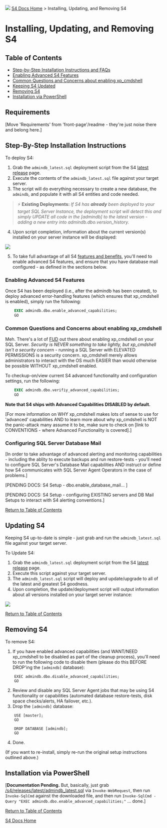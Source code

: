 ﻿![](https://assets.overachiever.net/s4/images/s4_main_logo.png)
[S4 Docs Home](/readme.md) > Installing, Updating, and Removing S4

# Installing, Updating, and Removing S4

## Table of Contents
- [Step-by-Step Installation Instructions and FAQs](#step-by-step-installation-instructions)
- [Enabling Advanced S4 Features](#enabling-advanced-S4-features) 
- [Common Questions and Concerns about enabling xp_cmdshell](#common-questions-and-concerns-about-enabling-xp_cmdshell)
- [Keeping S4 Updated](#updating-S4)
- [Removing S4](#removing-S4)
- [Installation via PowerShell](#installation-via-powershell)

## Requirements 
[Move 'Requirements' from 'front-page'/readme - they're just noise there and belong here.]

## Step-By-Step Installation Instructions
To deploy S4:
1. Grab the `admindb_latest.sql` deployment script from the S4 [latest release](https://github.com/overachiever-productions/s4/releases/latest) page.
2. Execute the contents of the `admindb_latest.sql` file against your target server. 
3. The script will do everything necessary to create a new database, the `admindb`, and populate it with all S4 entities and code needed.

> :zap: **Existing Deployments:** *If S4 has **already** been deployed to your target SQL Server Instance, the deployment script will detect this and simply UPDATE all code in the [admindb] to the latest version - adding a new entry into admindb.dbo.version_history.* 

4. Upon script completion, information about the current version(s) installed on your server instance will be displayed:

![](https://assets.overachiever.net/s4/images/install_install_completed.gif)

5. To take full advantage of all S4 [features and benefits](/readme.md#features-and-benefits), you'll need to enable advanced S4 features, and ensure that you have database mail configured - as defined in the sections below.

### Enabling Advanced S4 Features
Once S4 has been deployed (i.e., after the admindb has been created), to deploy advanced error-handling features (which ensures that xp_cmdshell is enabled), simply run the following: 

```sql
    EXEC admindb.dbo.enable_advanced_capabilities;
    GO
```

### Common Questions and Concerns about enabling xp_cmdshell 
Meh. There's a lot of [FUD](https://en.wikipedia.org/wiki/Fear,_uncertainty_and_doubt) out there about enabling xp_cmdshell on your SQL Server. *Security is NEVER something to take lightly, but xp_cmdshell isn't a security concern* - running a SQL Server with ELEVATED PERMISSIONS is a security concern. xp_cmdshell merely allows administrators to interact with the OS much EASIER than would otherwise be possible WITHOUT xp_cmdshell enabled. 

To checkup-on/view current S4 advanced functionality and configuration settings, run the following: 

```sql
    EXEC admindb.dbo.verifiy_advanced_capabilities;
    GO
```

**Note that S4 ships with Advanced Capabilities DISABLED by default.**

[For more information on WHY xp_cmdshell makes lots of sense to use for 'advanced' capabilities AND to learn more about why xp_cmdshell is NOT the panic-attack many assume it to be, make sure to check on [link to CONVENTIONS - where Advanced Functionality is covered].]

### Configuring SQL Server Database Mail
[In order to take advantage of advanced alerting and monitoring capabilities - including the ablity to execute backups and run restore-tests - you'll need to configure SQL Server's Database Mail capabilities AND instruct or define how S4 communicates with SQL Server Agent Operators in the case of problems.]

[PENDING DOCS: S4 Setup - dbo.enable_database_mail... ]

[PENDING DOCS: S4 Setup - configuring EXISTING servers and DB Mail Setups to interact with S4 alerting conventions.]

[Return to Table of Contents](#table-of-contents)

## Updating S4
Keeping S4 up-to-date is simple - just grab and run the `admindb_latest.sql` file against your target server.

To Update S4: 
1. Grab the `admindb_latest.sql` deployment script from the S4 [latest release](https://github.com/overachiever-productions/s4/releases/latest) page.
2. Execute this script against your target server.
3. The `admindb_latest.sql` script will deploy and update/upgrade to all of the latest and greatest S4 goodness. 
4. Upon completion, the update/deployment script will output information about all versions installed on your target server instance:

![](https://assets.overachiever.net/s4/images/install_update_completed.gif)

[Return to Table of Contents](#table-of-contents)

## Removing S4
To remove S4:
1. If you have enabled advanced capabilities (and WANT/NEED xp_cmdshell to be disabled as part of the cleanup process), you'll need to run the following code to disable them (please do this BEFORE DROP'ing the `[admindb]` database):   
```  
    EXEC admindb.dbo.disable_advanced_capabilities;  
    GO  
```

2. Review and disable any SQL Server Agent jobs that may be using S4 functionality or capabilities (automated database restore-tests, disk space checks/alerts, HA failover, etc.). 
3. Drop the `[admindb]` database: 
```
    USE [master];  
    GO   

    DROP DATABASE [admindb];  
    GO
```

4. Done. 

(If you want to re-install, simply re-run the original setup instructions outlined above.)

## Installation via PowerShell
[**Documentation Pending.** But, basically, just grab [/s4/releases/latest/admindb_latest.sql](https://github.com/overachiever-productions/s4/releases/latest) via `Invoke-WebRequest`, then run `Invoke-SqlCmd` against the downloaded file, and then run `Invoke-SqlCmd -Query "EXEC admindb.dbo.enable_advanced_capabilities;"` ... done.]

<section style="visibility:hidden; display:none;">

```powershell
$creds = Get-Credentials "Please provide SysAdmin creds against your SQL Server...";
Download-Content "https://github.com/overachieverproductions/s4/releases/latest/admindb_latest.sql" > $admindbLatest;
Invoke-SqlCmd -QueryFile $admindbLatest -IgnoreVariables -Credentials $creds;
Invoke-SqlCmd -Query "EXEC admindb.dbo.enable_advanced_capabilities;" -Credentials $creds;
```
</section>


[Return to Table of Contents](#table-of-contents)

[S4 Docs Home](/readme.md)
